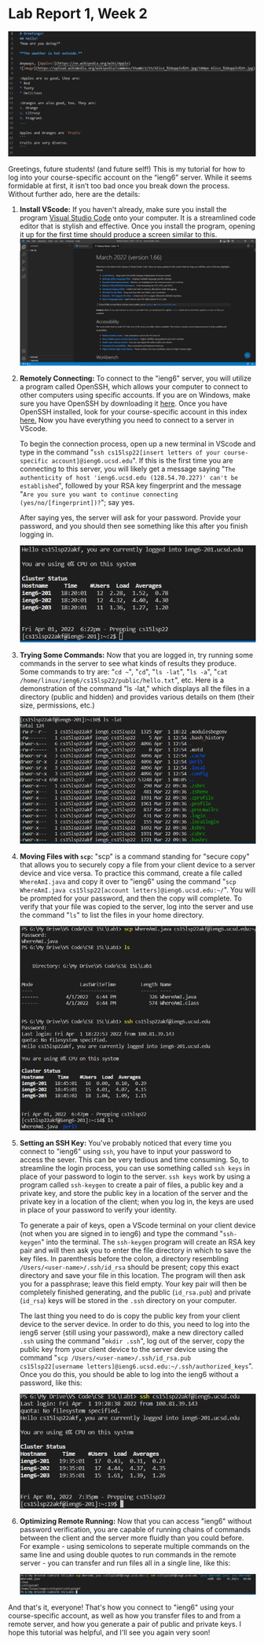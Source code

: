 # Lab Report 1, Week 2
![image1](Lab_Report_1_Images\code.PNG)

Greetings, future students! (and future self!) This is my tutorial for how to log into your course-specific account on the “ieng6” server. While it seems formidable at first, it isn’t too bad once you break down the process. Without further ado, here are the details:

1. **Install VScode:** If you haven't already, make sure you install the program [Visual Studio Code](https://code.visualstudio.com/download) onto your computer. It is a streamlined code editor that is stylish and effective. Once you install the program, opening it up for the first time should produce a screen similar to this.
![image2](Lab_Report_1_Images\VScode_startup.png)

2. **Remotely Connecting:** To connect to the "ieng6" server, you will utilize a program called OpenSSH, which allows your computer to connect to other computers using specific accounts. If you are on Windows, make sure you have OpenSSH by downloading it [here](https://docs.microsoft.com/en-us/windows-server/administration/openssh/openssh_install_firstuse). Once you have OpenSSH installed, look for your course-specific account in this index [here.](https://sdacs.ucsd.edu/~icc/index.php) Now you have everything you need to connect to a server in VScode.

    To begin the connection process, open up a new terminal in VScode and type in the command "`ssh cs15lsp22[insert letters of your course-specific account]@ieng6.ucsd.edu`". If this is the first time you are connecting to this server, you will likely get a message saying "`The authenticity of host 'ieng6.ucsd.edu (128.54.70.227)' can't be established`", followed by your RSA key fingerprint and the message "`Are you sure you want to continue connecting (yes/no/[fingerprint])?`"; say yes.

    After saying yes, the server will ask for your password. Provide your password, and you should then see something like this after you finish logging in.

    ![image3](Lab_Report_1_Images\ssh_login_complete.png)

3. **Trying Some Commands:** Now that you are logged in, try running some commands in the server to see what kinds of results they produce. Some commands to try are: "`cd ~`", "`cd`", "`ls -lat`", "`ls -a`", "`cat /home/linux/ieng6/cs15lsp22/public/hello.txt`", etc. Here is a demonstration of the command "ls -lat," which displays all the files in a directory (public and hidden) and provides various details on them (their size, permissions, etc.)

    ![image4](Lab_Report_1_Images\ssh_trying_commands.png)

4. **Moving Files with `scp`:** "scp" is a command standing for "secure copy" that allows you to securely copy a file from your client device to a server device and vice versa. To practice this command, create a file called `WhereAmI.java` and copy it over to "ieng6" using the command "`scp WhereAmI.java cs15lsp22[account letters]@ieng6.ucsd.edu:~/`". You will be prompted for your password, and then the copy will complete. To verify that your file was copied to the server, log into the server and use the command "`ls`" to list the files in your home directory.

    ![image5](Lab_Report_1_Images\ssh_scp.png)

5. **Setting an SSH Key:** You've probably noticed that every time you connect to "ieng6" using `ssh`, you have to input your password to access the sever. This can be very tedious and time consuming. So, to streamline the login process, you can use something called `ssh keys` in place of your password to login to the server. `ssh keys` work by using a program called `ssh-keygen` to create a pair of files, a public key and a private key, and store the public key in a location of the server and the private key in a location of the client; when you log in, the keys are used in place of your password to verify your identity.

    To generate a pair of keys, open a VScode terminal on your client device (not when you are signed in to ieng6) and type the command "`ssh-keygen`" into the terminal. The `ssh-keygen` program will create an RSA key pair and will then ask you to enter the file directory in which to save the key files. In parenthesis before the colon, a directory resembling `/Users/<user-name>/.ssh/id_rsa` should be present; copy this exact directory and save your file in this location. The program will then ask you for a passphrase; leave this field empty. Your key pair will then be completely finished generating, and the public (`id_rsa.pub`) and private (`id_rsa`) keys will be stored in the `.ssh` directory on your computer.

    The last thing you need to do is copy the public key from your client device to the server device. In order to do this, you need to log into the ieng6 server (still using your password), make a new directory called `.ssh` using the command "`mkdir .ssh`", log out of the server, copy the public key from your client device to the server device using the command "`scp /Users/<user-name>/.ssh/id_rsa.pub cs15lsp22[username letters]@ieng6.ucsd.edu:~/.ssh/authorized_keys`". Once you do this, you should be able to log into the ieng6 without a password, like this:
    
    ![image6](Lab_Report_1_Images\ssh_key_login.png)

6. **Optimizing Remote Running:** Now that you can access "ieng6" without password verification, you are capable of running chains of commands between the client and the server more fluidly than you could before. For example - using semicolons to seperate multiple commands on the same line and using double quotes to run commands in the remote server - you can transfer and run files all in a single line, like this: 

    ![image7](Lab_Report_1_Images\ssh_optimized_commands.png)


And that's it, everyone! That's how you connect to "ieng6" using your course-specific account, as well as how you transfer files to and from a remote server, and how you generate a pair of public and private keys. I hope this tutorial was helpful, and I'll see you again very soon!